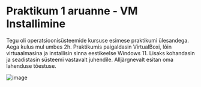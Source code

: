 # Praktikum 1 aruanne - VM Installimine 



Tegu oli operatsioonisüsteemide kursuse esimese praktikumi ülesandega. Aega kulus mul umbes 2h.
Praktikumis paigaldasin VirtualBoxi, lõin virtuaalmasina ja installisin sinna eestikeelse Windows 11. Lisaks kohandasin ja seadistasin süsteemi vastavalt juhendile. Alljärgnevalt esitan oma lahenduse tõestuse.

![image](https://github.com/user-attachments/assets/e7638484-cc61-43a2-a1d5-d85365dbf618)
  
